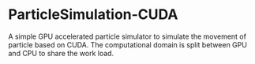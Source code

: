 # ParticleSimulation-CUDA
A simple GPU accelerated particle simulator to simulate the movement of particle based on CUDA. The computational domain is split between GPU and CPU to share the work load.
